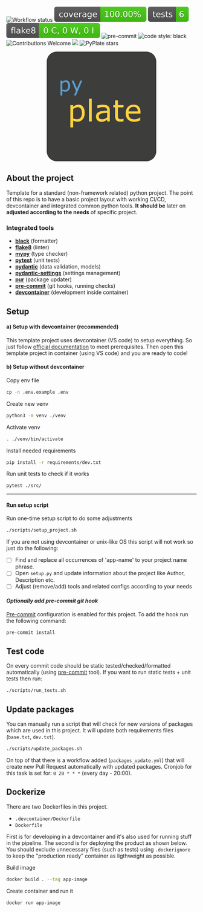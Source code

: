 <!--- INSERT BADGES HERE, added html style comments for visiblity (one line per badge)-->
![Workflow status](https://github.com/workata/pyplate/actions/workflows/checks.yml/badge.svg) <!---
--> <img src="imgs/badges/coverage.svg" alt="coverge-badge"> <!---
--> <img src="imgs/badges/tests.svg" alt="pytest-badge"> <!---
--> <img src="imgs/badges/flake.svg" alt="flake-badge"> <!---
--> <img src="https://img.shields.io/badge/pre--commit-enabled-brightgreen?logo=pre-commit&logoColor=white&style=flat-square"
height="20" alt="pre-commit"><!---
--> <img src="https://img.shields.io/static/v1?label=code%20style&message=black&color=black&style=flat-square" height="20" alt="code style: black"> <!--
--> <img src="https://img.shields.io/static/v1.svg?label=Contributions&message=Welcome&color=0059b3&style=flat-square" height="20" alt="Contributions Welcome"> <!--
--> <img src="https://img.shields.io/github/repo-size/Workata/pyplate.svg?label=Repo%20size&style=flat-square" height="20"> <!--
--> ![PyPlate stars](https://img.shields.io/github/stars/workata/pyplate) <!---
-->


<p align="center">
  <img src="imgs/pyplate_logo.png" width="290" height="290" alt="pyplate logo"/>
</p>


## About the project
Template for a standard (non-framework related) python project. The point of this repo is to have a basic project layout with working CI/CD, devcontainer and integrated common python tools. **It should be** later on **adjusted according to the needs** of specific project.

### Integrated tools

- **[black](https://black.readthedocs.io/en/stable/)** (formatter)
- **[flake8](https://flake8.pycqa.org/en/latest/)** (linter)
- **[mypy](https://mypy.readthedocs.io/en/stable/)** (type checker)
- **[pytest](https://docs.pytest.org/en/7.1.x/contents.html)** (unit tests)
- **[pydantic](https://docs.pydantic.dev/latest/)** (data validation, models)
- **[pydantic-settings](https://docs.pydantic.dev/latest/concepts/pydantic_settings/)** (settings management)
- **[pur](https://github.com/alanhamlett/pip-update-requirements)** (package updater)
- **[pre-commit](https://pre-commit.com/)** (git hooks, running checks)
- **[devcontainer](https://code.visualstudio.com/docs/devcontainers/containers)** (development inside container)


## Setup

####  a) Setup with devcontainer (recommended)
This template project uses devcontainer (VS code) to setup everything. So just follow [official documentation](https://code.visualstudio.com/docs/devcontainers/tutorial) to meet prerequisites. Then open this template project in container (using VS code) and you are ready to code!

#### b) Setup without devcontainer

Copy env file
```sh
cp -n .env.example .env
```

Create new venv
```sh
python3 -m venv ./venv
```

Activate venv
```sh
. ./venv/bin/activate
```

Install needed requirements
```sh
pip install -r requirements/dev.txt
```

Run unit tests to check if it works
```sh
pytest ./src/
```

---

#### Run setup script

Run one-time setup script to do some adjustments
```sh
./scripts/setup_project.sh
```

If you are not using devcontainer or unix-like OS this script will not work so just do the following:

- [ ] Find and replace all occurrences of 'app-name' to your project name phrase.
- [ ] Open `setup.py` and update information about the project like Author, Description etc.
- [ ] Adjust (remove/add) tools and related configs according to your needs

#### *Optionally add pre-commit git hook*
[Pre-commit](https://pre-commit.com/) configuration is enabled for this project. To add the hook run the following command:

```sh
pre-commit install
```

## Test code

On every commit code should be static tested/checked/formatted automatically (using [pre-commit](https://pre-commit.com/) tool). If you want to run static tests + unit tests then run:

```sh
./scripts/run_tests.sh
```

## Update packages
You can manually run a script that will check for new versions of packages which are used in this project. It will update both requirements files (`base.txt`, `dev.txt`).

```sh
./scripts/update_packages.sh
```

On top of that there is a workflow added (`packages_update.yml`) that will create new Pull Request automatically with updated packages. Cronjob for this task is set for: `0 20 * * *` (every day - 20:00).

## Dockerize

There are two Dockerfiles in this project.

- `.devcontainer/Dockerfile`
- `Dockerfile`

First is for developing in a devcontainer and it's also used for running stuff in the pipeline. The second is for deploying the product as shown below. You should exclude unnecessary files (such as tests) using `.dockerignore` to keep the "production ready" container as ligthweight as possible.

Build image
```sh
docker build . --tag app-image
```

Create container and run it
```sh
docker run app-image
```
